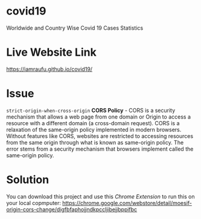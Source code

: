 # covid19
Worldwide and Country Wise Covid 19 Cases Statistics

# Live Website Link
https://iamraufu.github.io/covid19/

# Issue
<code>strict-origin-when-cross-origin</code>
**CORS Policy** - CORS is a security mechanism that allows a web page from one domain or Origin to access a resource with a different domain (a cross-domain request). CORS is a relaxation of the same-origin policy implemented in modern browsers. Without features like CORS, websites are restricted to accessing resources from the same origin through what is known as same-origin policy. The error stems from a security mechanism that browsers implement called the same-origin policy.

# Solution
You can download this project and use this *Chrome Extension* to run this on your local copmputer: 
https://chrome.google.com/webstore/detail/moesif-origin-cors-change/digfbfaphojjndkpccljibejjbppifbc
